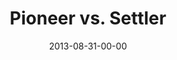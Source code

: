 ---
layout: message
category: message
series: "Go Forth"
title: "Pioneer vs. Settler"
date: 2013-08-31-00-00
message_id: 809
audio: "http://s3.amazonaws.com/crossroads-media/media/legacy/mp3/go_forth_02.mp3"
audio-duration: "40:59"
program: "http://s3.amazonaws.com/crossroads-media/media/legacy/documents/08_31-9_1_13Program_LO.pdf"
description: "Chuck Mingo talks about how a good team needs both pioneers and settlers."
video: "https://s3.amazonaws.com/crossroadsvideomessages/go_forth_02.mp4"
video-duration: "41:04"
video-image: "http://s3.amazonaws.com/crossroads-media/images/legacy/content/go_forth_02_still.jpg"
flag: "N"
---